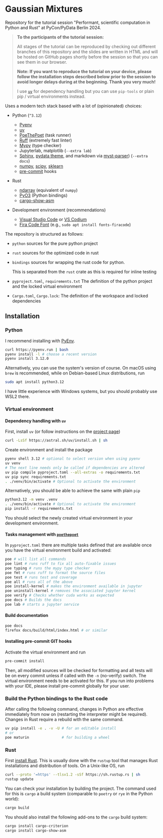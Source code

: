 # Gaussian Mixtures

Repository for the tutorial session "Performant, scientific computation in Python and Rust" at PyCon/PyData Berlin 2024.

> **To the participants of the tutorial session:**
>
> All stages of the tutorial can be reproduced by checking out different branches of this repository
> and the slides are written in HTML and will be hosted on GitHub pages shortly before the session so
> that you can see them in our browser.
>
> **Note: If you want to reproduce the tutorial on your device, please follow the installation steps
> described below prior to the session to avoid longer delays during at the beginning.
> Thank you very much!**
>
> I use [`uv`](https://github.com/astral-sh/uv) for dependency handling but you can use
> `pip-tools` or plain pip / virtual environments instead.

Uses a modern tech stack based with a lot of
(opinionated) choices:

* Python (`^3.12`)
  * [Pyenv](https://github.com/pyenv/pyenv)
  * [uv](https://github.com/astral-sh/uv)
  * [PoeThePoet](https://poethepoet.natn.io/index.html) (task runner)
  * [Ruff](https://github.com/astral-sh/ruff) (extremely fast linter)
  * [Mypy](https://mypy-lang.org/) (type checker)
  * Jupyterlab, matplotlib (`--extra lab`)
  * [Sphinx](https://www.sphinx-doc.org/en/master/),
    [pydata theme](https://github.com/pydata/pydata-sphinx-theme),
    and markdown via [myst-parser](https://myst-parser.readthedocs.io/en/latest/))
    (`--extra docs`)
  * [numpy](https://numpy.org/), [scipy](https://scipy.org/), [sklearn](https://scikit-learn.org/stable/)
  * [pre-commit](https://pre-commit.com/) hooks

* Rust
  * [ndarray](https://github.com/rust-ndarray/ndarray) (equivalent of `numpy`)
  * [PyO3](https://github.com/PyO3/pyo3) (Python bindings)
  * [cargo-show-asm](https://github.com/pacak/cargo-show-asm)

* Development environment (recommendations)
  * [Visual Studio Code](https://code.visualstudio.com/) or [VS Codium](https://vscodium.com/)
  * [Fira Code Font](https://github.com/tonsky/FiraCode) (e.g., `sudo apt install fonts-firacode`)

The repository is structured as follows:

* `python` sources for the pure python project
* `rust` sources for the optimized code in rust
* `bindings` sources for wrapping the rust code for python.

  This is separated from the `rust` crate as this is required for inline testing
* `pyproject.toml`, `requirements.txt` The definition of the python project and the locked virtual environment
* `Cargo.toml`, `Cargo.lock`: The definition of the workspace and locked dependencies

## Installation

### Python

I recommend installing with [PyEnv](https://github.com/pyenv/pyenv).

```sh
curl https://pyenv.run | bash
pyenv install -l # choose a recent version
pyenv install 3.12.0
```

Alternatively, you can use the system's version of course. On macOS using `brew` is recommended, while on Debian-based Linux distributions, run

```sh
sudo apt install python3.12
```

I have little experience with Windows systems, but you should probably use WSL2 there.

### Virtual environment

#### Dependency handling with `uv`

First, install `uv` (or follow instructions on the [project page](https://github.com/astral-sh/uv?tab=readme-ov-file#getting-started))

```sh
curl -LsSf https://astral.sh/uv/install.sh | sh
```

Create environment and install the package

```sh
pyenv shell 3.12 # optional to select version when using pyenv
uv venv
# The next line needs only be called if dependencies are altered
uv pip compile pyproject.toml --all-extras -o requirements.txt
uv pip sync requirements.txt
. ./venv/bin/activate # Optional to activate the environment
```

Alternatively, you should be able to achieve the same with plain `pip`

```sh
python3.12 -m venv .venv
. ./venv/bin/activate # Optional to activate the environment
pip install -r requirements.txt
```

You should select the newly created virtual environment in your development environment.

#### Tasks management with [`poethepoet`](https://github.com/nat-n/poethepoet)

In `pyproject.toml` there are multiple tasks defined that are available once you have the virtual
environment build and activated:

```sh
poe # will list all commands
poe lint # runs ruff to fix all auto-fixable issues
poe typing # runs the mypy type checker
poe fmt # runs ruff to format the source files
poe test # runs test and coverage
poe all # runs all of the above
poe install-kernel # makes the environment available in jupyter
poe uninstall-kernel # removes the associated jupyter kernel
poe verify # Checks whether cuda works as expected
poe docs # Builds the docs
poe lab # starts a jupyter service
```

#### Build documentation

```sh
poe docs
firefox docs/build/html/index.html # or similar
```

#### Installing pre-commit GIT hooks

Activate the virtual environment and run

```sh
pre-commit install
```

Then, all modified sources will be checked for formatting and all tests will be on every commit
unless if called with the `-n` (no-verify) switch. The virtual environment needs to be activated
for this. If you run into problems with your IDE, please install pre-commit globally for your user.

### Build the Python bindings to the Rust code

After calling the following command, changes in Python are effective immediately from now on
(restarting the interpreter might be required). Changes in Rust require a rebuild with the same
command.

```sh
uv pip install -e . -v -U # for an editable install
# or
poe maturin               # for building a wheel
```

### Rust

First [install Rust](https://forge.rust-lang.org/infra/other-installation-methods.html). This is usually done
with the `rustup` tool that manages Rust installations and distribution of tools. On a Unix-like OS, run

```sh
curl --proto '=https' --tlsv1.2 -sSf https://sh.rustup.rs | sh
rustup update
```

You can check your installation by building the project. The command used for this is
`cargo` a build system (comparable to `poetry` or `rye` in the Python world):

```sh
cargo build
```

You should also install the following add-ons to the `cargo` build system:

```sh
cargo install cargo-criterion
cargo install cargo-show-asm
```

<!-- ```sh
cargo asm -v --simplify --release --lib -p PROJECT LIBRARY::MODULE::FUNCTION 0 --rust
```-->
